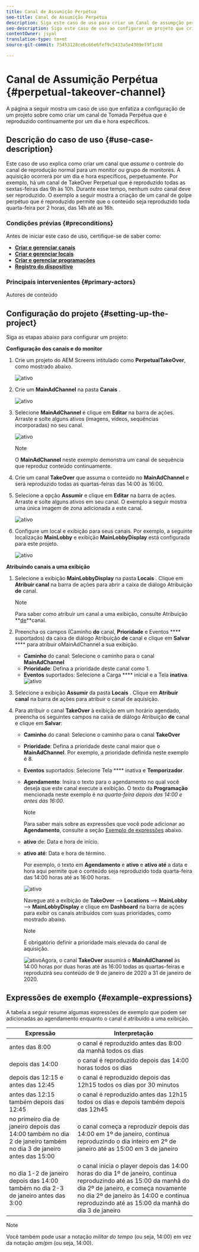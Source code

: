 ```yaml
---
title: Canal de Assumição Perpétua
seo-title: Canal de Assumição Perpétua
description: Siga este caso de uso para criar um Canal de assumpção perpétua.
seo-description: Siga este caso de uso ao configurar um projeto que cria um canal de Tomada Perpétua que é reproduzido por um dia e hora específicos continuamente.
contentOwner: jsyal
translation-type: tm+mt
source-git-commit: 75453128ce6c66e6fef9c5433a5e4389ef9f1c88

---
```



# Canal de Assumição Perpétua {#perpetual-takeover-channel}

A página a seguir mostra um caso de uso que enfatiza a configuração de um projeto sobre como criar um canal de Tomada Perpétua que é reproduzido continuamente por um dia e hora específicos.

## Descrição do caso de uso {#use-case-description}

Este caso de uso explica como criar um canal que *assume* o controle do canal de reprodução normal para um monitor ou grupo de monitores. A aquisição ocorrerá por um dia e hora específicos, perpetuamente.
Por exemplo, há um canal de TakeOver Perpetual que é reproduzido todas as sextas-feiras das 9h às 10h. Durante esse tempo, nenhum outro canal deve ser reproduzido. O exemplo a seguir mostra a criação de um canal de golpe perpétuo que é reproduzido permite que o conteúdo seja reproduzido toda quarta-feira por 2 horas, das 14h até as 16h.

### Condições prévias {#preconditions}

Antes de iniciar este caso de uso, certifique-se de saber como:

* **[Criar e gerenciar canais](managing-channels.md)**
* **[Criar e gerenciar locais](managing-locations.md)**
* **[Criar e gerenciar programações](managing-schedules.md)**
* **[Registro do dispositivo](device-registration.md)**

### Principais intervenientes {#primary-actors}

Autores de conteúdo

## Configuração do projeto {#setting-up-the-project}

Siga as etapas abaixo para configurar um projeto:

**Configuração dos canais e do monitor**

1. Crie um projeto do AEM Screens intitulado como **PerpetualTakeOver**, como mostrado abaixo.

   ![ativo](assets/p_usecase1.png)

1. Crie um **MainAdChannel** na pasta **Canais** .

   ![ativo](assets/p_usecase2.png)

1. Selecione **MainAdChannel** e clique em **Editar** na barra de ações. Arraste e solte alguns ativos (imagens, vídeos, sequências incorporadas) no seu canal.

   ![ativo](assets/p_usecase3.png)


   >[!NOTE]
   >O **MainAdChannel** neste exemplo demonstra um canal de sequência que reproduz conteúdo continuamente.

1. Crie um canal **TakeOver** que assuma o conteúdo no **MainAdChannel** e será reproduzido todas as quartas-feiras das 14:00 às 16:00.

1. Selecione a opção **Assumir** e clique em **Editar** na barra de ações. Arraste e solte alguns ativos em seu canal. O exemplo a seguir mostra uma única imagem de zona adicionada a este canal.

   ![ativo](assets/p_usecase4.png)

1. Configure um local e exibição para seus canais. Por exemplo, a seguinte localização **MainLobby** e exibição **MainLobbyDisplay** está configurada para este projeto.

   ![ativo](assets/p_usecase5.png)

**Atribuindo canais a uma exibição**

1. Selecione a exibição **MainLobbyDisplay** na pasta **Locais** . Clique em **Atribuir canal** na barra de ações para abrir a caixa de diálogo Atribuição **de** canal.

   >[!NOTE]
   >Para saber como atribuir um canal a uma exibição, consulte Atribuição **[de](channel-assignment.md)**canal.

1. Preencha os campos (Caminho **do** canal, **Prioridade** e Eventos **** suportados) da caixa de diálogo Atribuição **de** canal e clique em **Salvar** **** para atribuir oMainAdChannel a sua exibição.

   * **Caminho** do canal: Selecione o caminho para o canal **MainAdChannel**
   * **Prioridade**: Defina a prioridade deste canal como 1.
   * **Eventos** suportados: Selecione a Carga **** inicial e a Tela **inativa**.
   ![ativo](assets/p_usecase6.png)

1. Selecione a exibição **Assumir** da pasta **Locais** . Clique em **Atribuir canal** na barra de ações para atribuir o canal de aquisição.

1. Para atribuir o canal **TakeOver** à exibição em um horário agendado, preencha os seguintes campos na caixa de diálogo Atribuição **de** canal e clique em **Salvar**:

   * **Caminho** do canal: Selecione o caminho para o canal **TakeOver**
   * **Prioridade**: Defina a prioridade deste canal maior que o **MainAdChannel**. Por exemplo, a prioridade definida neste exemplo é 8.
   * **Eventos** suportados: Selecione Tela **** inativa e **Temporizador**.
   * **Agendamento**: Insira o texto para o agendamento no qual você deseja que este canal execute a exibição. O texto da **Programação** mencionada neste exemplo é *na quarta-feira depois das 14:00 e antes das 16:00*.
      >[!NOTE]
      >Para saber mais sobre as expressões que você pode adicionar ao **Agendamento**, consulte a seção [Exemplo de expressões](#example-expressions) abaixo.
   * **ativo** de: Data e hora de início.
   * **ativo até**: Data e hora de término.

      Por exemplo, o texto em **Agendamento** e **ativo** e **ativo até** a data e hora aqui permite que o conteúdo seja reproduzido toda quarta-feira das 14:00 horas até as 16:00 horas.


      ![ativo](assets/p_usecase7.png)

      Navegue até a exibição de **TakeOver** —> **Locations** —> **MainLobby** —> **MainLobbyDisplay** e clique em **Dashboard** na barra de ações para exibir os canais atribuídos com suas prioridades, como mostrado abaixo.

      >[!NOTE]
      >É obrigatório definir a prioridade mais elevada do canal de aquisição.

      ![ativo](assets/p_usecase8.png)Agora, o canal **TakeOver** assumirá o **MainAdChannel** às 14:00 horas por duas horas até às 16:00 todas as quartas-feiras e reproduzirá seu conteúdo de 9 de janeiro de 2020 a 31 de janeiro de 2020.

## Expressões de exemplo {#example-expressions}

A tabela a seguir resume algumas expressões de exemplo que podem ser adicionadas ao agendamento enquanto o canal é atribuído a uma exibição.

| **Expressão** | **Interpretação** |
|---|---|
| antes das 8:00 | o canal é reproduzido antes das 8:00 da manhã todos os dias |
| depois das 14:00 | o canal é reproduzido depois das 14:00 horas todos os dias |
| depois das 12:15 e antes das 12:45 | o canal é reproduzido depois das 12h15 todos os dias por 30 minutos |
| antes das 12:15 também depois das 12:45 | o canal é reproduzido antes das 12h15 todos os dias e depois também depois das 12h45 |
| no primeiro dia de janeiro depois das 14:00 também no dia 2 de janeiro também no dia 3 de janeiro antes das 15:00 | o canal começa a reproduzir depois das 14:00 em 1º de janeiro, continua reproduzindo o dia inteiro em 2º de janeiro até as 15:00 em 3 de janeiro |
| no dia 1-2 de janeiro depois das 14:00 também no dia 2-3 de janeiro antes das 3:00 | o canal inicia o player depois das 14:00 horas do dia 1º de janeiro, continua reproduzindo até as 15:00 da manhã do dia 2º de janeiro, e começa novamente no dia 2º de janeiro às 14:00 e continua reproduzindo até as 15:00 da manhã do dia 3 de janeiro |

>[!NOTE]
>Você também pode usar a notação _militar do tempo_ (ou seja, 14:00) em vez da notação *am/pm* (ou seja, 14:00).
